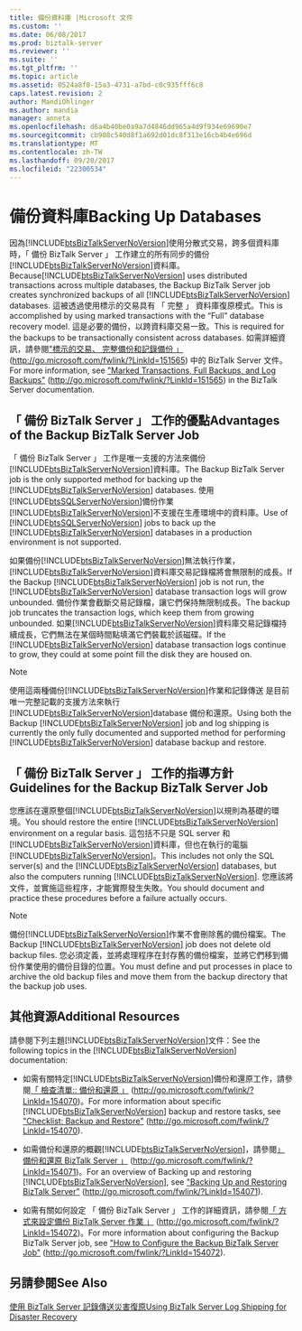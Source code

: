 ```yaml
---
title: 備份資料庫 |Microsoft 文件
ms.custom: ''
ms.date: 06/08/2017
ms.prod: biztalk-server
ms.reviewer: ''
ms.suite: ''
ms.tgt_pltfrm: ''
ms.topic: article
ms.assetid: 0524a8f0-15a3-4731-a7bd-c0c935fff6c8
caps.latest.revision: 2
author: MandiOhlinger
ms.author: mandia
manager: anneta
ms.openlocfilehash: d6a4b40be0a9a7d4846dd965a4d9f934e69690e7
ms.sourcegitcommit: cb908c540d8f1a692d01dc8f313e16cb4b4e696d
ms.translationtype: MT
ms.contentlocale: zh-TW
ms.lasthandoff: 09/20/2017
ms.locfileid: "22300534"
---
```

# <a name="backing-up-databases"></a><span data-ttu-id="75fdb-102">備份資料庫</span><span class="sxs-lookup"><span data-stu-id="75fdb-102">Backing Up Databases</span></span>
<span data-ttu-id="75fdb-103">因為[!INCLUDE[btsBizTalkServerNoVersion](../includes/btsbiztalkservernoversion-md.md)]使用分散式交易，跨多個資料庫時，「 備份 BizTalk Server 」 工作建立的所有同步的備份[!INCLUDE[btsBizTalkServerNoVersion](../includes/btsbiztalkservernoversion-md.md)]資料庫。</span><span class="sxs-lookup"><span data-stu-id="75fdb-103">Because[!INCLUDE[btsBizTalkServerNoVersion](../includes/btsbiztalkservernoversion-md.md)] uses distributed transactions across multiple databases, the Backup BizTalk Server job creates synchronized backups of all [!INCLUDE[btsBizTalkServerNoVersion](../includes/btsbiztalkservernoversion-md.md)] databases.</span></span> <span data-ttu-id="75fdb-104">這被透過使用標示的交易具有 「 完整 」 資料庫復原模式。</span><span class="sxs-lookup"><span data-stu-id="75fdb-104">This is accomplished by using marked transactions with the “Full” database recovery model.</span></span> <span data-ttu-id="75fdb-105">這是必要的備份，以跨資料庫交易一致。</span><span class="sxs-lookup"><span data-stu-id="75fdb-105">This is required for the backups to be transactionally consistent across databases.</span></span> <span data-ttu-id="75fdb-106">如需詳細資訊，請參閱["標示的交易、 完整備份和記錄備份 」](http://go.microsoft.com/fwlink/?LinkId=151565) (http://go.microsoft.com/fwlink/?LinkId=151565) 中的 BizTalk Server 文件。</span><span class="sxs-lookup"><span data-stu-id="75fdb-106">For more information, see ["Marked Transactions, Full Backups, and Log Backups"](http://go.microsoft.com/fwlink/?LinkId=151565) (http://go.microsoft.com/fwlink/?LinkId=151565) in the BizTalk Server documentation.</span></span>  
  
## <a name="advantages-of-the-backup-biztalk-server-job"></a><span data-ttu-id="75fdb-107">「 備份 BizTalk Server 」 工作的優點</span><span class="sxs-lookup"><span data-stu-id="75fdb-107">Advantages of the Backup BizTalk Server Job</span></span>  
 <span data-ttu-id="75fdb-108">「 備份 BizTalk Server 」 工作是唯一支援的方法來備份[!INCLUDE[btsBizTalkServerNoVersion](../includes/btsbiztalkservernoversion-md.md)]資料庫。</span><span class="sxs-lookup"><span data-stu-id="75fdb-108">The Backup BizTalk Server job is the only supported method for backing up the [!INCLUDE[btsBizTalkServerNoVersion](../includes/btsbiztalkservernoversion-md.md)] databases.</span></span> <span data-ttu-id="75fdb-109">使用[!INCLUDE[btsSQLServerNoVersion](../includes/btssqlservernoversion-md.md)]備份作業[!INCLUDE[btsBizTalkServerNoVersion](../includes/btsbiztalkservernoversion-md.md)]不支援在生產環境中的資料庫。</span><span class="sxs-lookup"><span data-stu-id="75fdb-109">Use of [!INCLUDE[btsSQLServerNoVersion](../includes/btssqlservernoversion-md.md)] jobs to back up the [!INCLUDE[btsBizTalkServerNoVersion](../includes/btsbiztalkservernoversion-md.md)] databases in a production environment is not supported.</span></span>  
  
 <span data-ttu-id="75fdb-110">如果備份[!INCLUDE[btsBizTalkServerNoVersion](../includes/btsbiztalkservernoversion-md.md)]無法執行作業，[!INCLUDE[btsBizTalkServerNoVersion](../includes/btsbiztalkservernoversion-md.md)]資料庫交易記錄檔將會無限制的成長。</span><span class="sxs-lookup"><span data-stu-id="75fdb-110">If the Backup [!INCLUDE[btsBizTalkServerNoVersion](../includes/btsbiztalkservernoversion-md.md)] job is not run, the [!INCLUDE[btsBizTalkServerNoVersion](../includes/btsbiztalkservernoversion-md.md)] database transaction logs will grow unbounded.</span></span> <span data-ttu-id="75fdb-111">備份作業會截斷交易記錄檔，讓它們保持無限制成長。</span><span class="sxs-lookup"><span data-stu-id="75fdb-111">The backup job truncates the transaction logs, which keep them from growing unbounded.</span></span> <span data-ttu-id="75fdb-112">如果[!INCLUDE[btsBizTalkServerNoVersion](../includes/btsbiztalkservernoversion-md.md)]資料庫交易記錄檔持續成長，它們無法在某個時間點填滿它們裝載於該磁碟。</span><span class="sxs-lookup"><span data-stu-id="75fdb-112">If the [!INCLUDE[btsBizTalkServerNoVersion](../includes/btsbiztalkservernoversion-md.md)] database transaction logs continue to grow, they could at some point fill the disk they are housed on.</span></span>  
  
> [!NOTE]  
>  <span data-ttu-id="75fdb-113">使用這兩種備份[!INCLUDE[btsBizTalkServerNoVersion](../includes/btsbiztalkservernoversion-md.md)]作業和記錄傳送 是目前唯一完整記載的支援方法來執行[!INCLUDE[btsBizTalkServerNoVersion](../includes/btsbiztalkservernoversion-md.md)]database 備份和還原。</span><span class="sxs-lookup"><span data-stu-id="75fdb-113">Using both the Backup [!INCLUDE[btsBizTalkServerNoVersion](../includes/btsbiztalkservernoversion-md.md)] job and log shipping is currently the only fully documented and supported method for performing [!INCLUDE[btsBizTalkServerNoVersion](../includes/btsbiztalkservernoversion-md.md)] database backup and restore.</span></span>  
  
## <a name="guidelines-for-the-backup-biztalk-server-job"></a><span data-ttu-id="75fdb-114">「 備份 BizTalk Server 」 工作的指導方針</span><span class="sxs-lookup"><span data-stu-id="75fdb-114">Guidelines for the Backup BizTalk Server Job</span></span>  
 <span data-ttu-id="75fdb-115">您應該在還原整個[!INCLUDE[btsBizTalkServerNoVersion](../includes/btsbiztalkservernoversion-md.md)]以規則為基礎的環境。</span><span class="sxs-lookup"><span data-stu-id="75fdb-115">You should restore the entire [!INCLUDE[btsBizTalkServerNoVersion](../includes/btsbiztalkservernoversion-md.md)] environment on a regular basis.</span></span> <span data-ttu-id="75fdb-116">這包括不只是 SQL server 和[!INCLUDE[btsBizTalkServerNoVersion](../includes/btsbiztalkservernoversion-md.md)]資料庫，但也在執行的電腦[!INCLUDE[btsBizTalkServerNoVersion](../includes/btsbiztalkservernoversion-md.md)]。</span><span class="sxs-lookup"><span data-stu-id="75fdb-116">This includes not only the SQL server(s) and the [!INCLUDE[btsBizTalkServerNoVersion](../includes/btsbiztalkservernoversion-md.md)] databases, but also the computers running [!INCLUDE[btsBizTalkServerNoVersion](../includes/btsbiztalkservernoversion-md.md)].</span></span> <span data-ttu-id="75fdb-117">您應該將文件，並實施這些程序，才能實際發生失敗。</span><span class="sxs-lookup"><span data-stu-id="75fdb-117">You should document and practice these procedures before a failure actually occurs.</span></span>  
  
> [!NOTE]  
>  <span data-ttu-id="75fdb-118">備份[!INCLUDE[btsBizTalkServerNoVersion](../includes/btsbiztalkservernoversion-md.md)]作業不會刪除舊的備份檔案。</span><span class="sxs-lookup"><span data-stu-id="75fdb-118">The Backup [!INCLUDE[btsBizTalkServerNoVersion](../includes/btsbiztalkservernoversion-md.md)] job does not delete old backup files.</span></span> <span data-ttu-id="75fdb-119">您必須定義，並將處理程序在封存舊的備份檔案，並將它們移到備份作業使用的備份目錄的位置。</span><span class="sxs-lookup"><span data-stu-id="75fdb-119">You must define and put processes in place to archive the old backup files and move them from the backup directory that the backup job uses.</span></span>  
  
## <a name="additional-resources"></a><span data-ttu-id="75fdb-120">其他資源</span><span class="sxs-lookup"><span data-stu-id="75fdb-120">Additional Resources</span></span>  
 <span data-ttu-id="75fdb-121">請參閱下列主題[!INCLUDE[btsBizTalkServerNoVersion](../includes/btsbiztalkservernoversion-md.md)]文件：</span><span class="sxs-lookup"><span data-stu-id="75fdb-121">See the following topics in the [!INCLUDE[btsBizTalkServerNoVersion](../includes/btsbiztalkservernoversion-md.md)] documentation:</span></span>  
  
-   <span data-ttu-id="75fdb-122">如需有關特定[!INCLUDE[btsBizTalkServerNoVersion](../includes/btsbiztalkservernoversion-md.md)]備份和還原工作，請參閱[「 檢查清單:: 備份和還原 」](http://go.microsoft.com/fwlink/?LinkId=154070) (http://go.microsoft.com/fwlink/?LinkId=154070)。</span><span class="sxs-lookup"><span data-stu-id="75fdb-122">For more information about specific [!INCLUDE[btsBizTalkServerNoVersion](../includes/btsbiztalkservernoversion-md.md)] backup and restore tasks, see ["Checklist: Backup and Restore"](http://go.microsoft.com/fwlink/?LinkId=154070) (http://go.microsoft.com/fwlink/?LinkId=154070).</span></span>  
  
-   <span data-ttu-id="75fdb-123">如需備份和還原的概觀[!INCLUDE[btsBizTalkServerNoVersion](../includes/btsbiztalkservernoversion-md.md)]，請參閱[」 備份和還原 BizTalk Server 」](http://go.microsoft.com/fwlink/?LinkId=154071) (http://go.microsoft.com/fwlink/?LinkId=154071)。</span><span class="sxs-lookup"><span data-stu-id="75fdb-123">For an overview of Backing up and restoring [!INCLUDE[btsBizTalkServerNoVersion](../includes/btsbiztalkservernoversion-md.md)], see ["Backing Up and Restoring BizTalk Server"](http://go.microsoft.com/fwlink/?LinkId=154071) (http://go.microsoft.com/fwlink/?LinkId=154071).</span></span>  
  
-   <span data-ttu-id="75fdb-124">如需有關如何設定 「 備份 BizTalk Server 」 工作的詳細資訊，請參閱[「 方式來設定備份 BizTalk Server 作業 」](http://go.microsoft.com/fwlink/?LinkId=154072) (http://go.microsoft.com/fwlink/?LinkId=154072)。</span><span class="sxs-lookup"><span data-stu-id="75fdb-124">For more information about configuring the Backup BizTalk Server job, see ["How to Configure the Backup BizTalk Server Job"](http://go.microsoft.com/fwlink/?LinkId=154072) (http://go.microsoft.com/fwlink/?LinkId=154072).</span></span>  
  
## <a name="see-also"></a><span data-ttu-id="75fdb-125">另請參閱</span><span class="sxs-lookup"><span data-stu-id="75fdb-125">See Also</span></span>  
 [<span data-ttu-id="75fdb-126">使用 BizTalk Server 記錄傳送災害復原</span><span class="sxs-lookup"><span data-stu-id="75fdb-126">Using BizTalk Server Log Shipping for Disaster Recovery</span></span>](../technical-guides/using-biztalk-server-log-shipping-for-disaster-recovery.md)